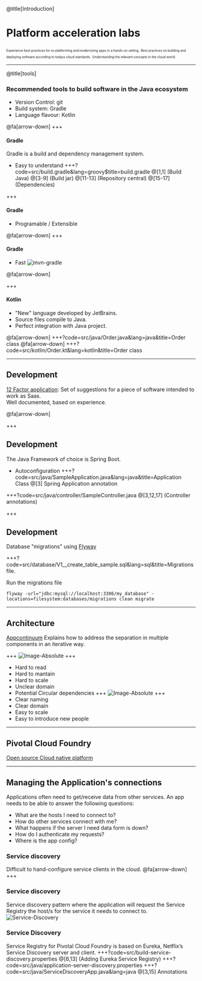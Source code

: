 @title[Introduction]
# Platform acceleration labs

<span style="font-size:0.6em">Experience best practices for re-platforming and modernizing apps in a hands-on setting.</span>
<span style="font-size:0.6em">Best practices on building and deploying software according to todays cloud standards.</span>
<span style="font-size:0.6em">Understanding the relevant concepts in the cloud world.</span>

---
@title[tools]
### Recommended tools to build software in the Java ecosystem

- Version Control: git
- Build system: Gradle
- Language flavour: Kotlin

@fa[arrow-down]
+++

#### Gradle

Gradle is a build and dependency management system.

- Easy to understand
+++?code=src/build.gradle&lang=groovy$title=build.gradle
@[1,1] (Build Java)
@[3-9] (Build jar)
@[11-13] (Repository central)
@[15-17] (Dependencies)

+++

#### Gradle
- Programable / Extensible

@fa[arrow-down]
+++

#### Gradle
- Fast
![mvn-gradle](images/mvn-vs-gradle.png)

@fa[arrow-down]

+++

#### Kotlin

- "New" language developed by JetBrains.
- Source files compile to Java.
- Perfect integration with Java project.

@fa[arrow-down]
+++?code=src/java/Order.java&lang=java&title=Order class
@fa[arrow-down]
+++?code=src/kotlin/Order.kt&lang=kotlin&title=Order class

---

## Development

[12 Factor application](https://www.12factor.net): Set of suggestions for a piece of software intended to work as Saas.
</br>
Well documented, based on experience.

@fa[arrow-down]

+++
## Development

The Java Framework of choice is Spring Boot.
 - Autoconfiguration
+++?code=src/java/SampleApplication.java&lang=java&title=Application Class
@[3] Spring Application annotation

+++?code=src/java/controller/SampleController.java
@[3,12,17] (Controller annotations)

+++
## Development

Database "migrations" using [Flyway](https://www.flyway.com)

+++?code=src/database/V1__create_table_sample.sql&lang=sql&title=Migrations file.

Run the migrations file
```
flyway -url="jdbc:mysql://localhost:3306/my_database" -locations=filesystem:databases/migrations clean migrate
```
---
## Architecture

[Appcontinuum](http://www.appcontinuum.io) Explains how to address the separation in multiple components in an iterative way.

+++
![Image-Absolute](images/packages-current.png)
+++
- Hard to read
- Hard to mantain
- Hard to scale
- Unclear domain
- Potential Circular dependencies
+++
![Image-Absolute](images/packages-refactored.png)
+++
- Clear naming
- Clear domain
- Easy to scale
- Easy to introduce new people

---
## Pivotal Cloud Foundry

[Open source Cloud native platform](https://docs.google.com/presentation/d/1LAapkVrJYJS4Mx5FwawAxHIOmWHH_hbihVpYFaNeaoo/)

---

## Managing the Application's connections
Applications often need to get/receive data from other services.
An app needs to be able to answer the following questions:
- What are the hosts I need to connect to?
- How do other services connect with me?
- What happens if the server I need data form is down?
- How do I authenticate my requests?
- Where is the app config?

### Service discovery
Difficult to hand-configure service clients in the cloud.
@fa[arrow-down]
+++
### Service discovery
Service discovery pattern where the application will request the Service Registry the host/s for the service it needs to connect to.
![Service-Discovery](images/service-registry-overview.png)
### Service Discovery
Service Registry for Pivotal Cloud Foundry is based on Eureka, Netflix’s Service Discovery server and client.
+++?code=src/build-service-discovery.properties
@[6,13] (Adding Eureka Service Registry)
+++?code=src/java/application-server-discovery.properties
+++?code=src/java/ServiceDiscoveryApp.java&lang=java
@[3,15] Annotations
